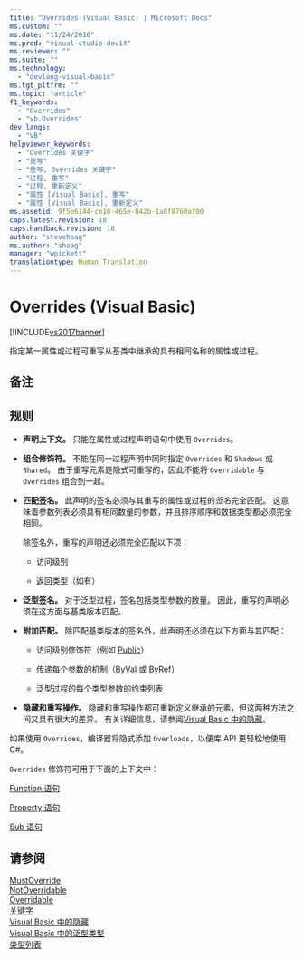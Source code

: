 ```yaml
---
title: "Overrides (Visual Basic) | Microsoft Docs"
ms.custom: ""
ms.date: "11/24/2016"
ms.prod: "visual-studio-dev14"
ms.reviewer: ""
ms.suite: ""
ms.technology: 
  - "devlang-visual-basic"
ms.tgt_pltfrm: ""
ms.topic: "article"
f1_keywords: 
  - "Overrides"
  - "vb.Overrides"
dev_langs: 
  - "VB"
helpviewer_keywords: 
  - "Overrides 关键字"
  - "重写"
  - "重写, Overrides 关键字"
  - "过程, 重写"
  - "过程, 重新定义"
  - "属性 [Visual Basic], 重写"
  - "属性 [Visual Basic], 重新定义"
ms.assetid: 9f5e6144-ce10-465e-842b-1a8f8760af90
caps.latest.revision: 18
caps.handback.revision: 18
author: "stevehoag"
ms.author: "shoag"
manager: "wpickett"
translationtype: Human Translation
---
```

# Overrides (Visual Basic)
[!INCLUDE[vs2017banner](../../../csharp/includes/vs2017banner.md)]

指定某一属性或过程可重写从基类中继承的具有相同名称的属性或过程。  
  
## 备注  
  
## 规则  
  
-   **声明上下文。** 只能在属性或过程声明语句中使用 `Overrides`。  
  
-   **组合修饰符。** 不能在同一过程声明中同时指定 `Overrides` 和 `Shadows` 或 `Shared`。  由于重写元素是隐式可重写的，因此不能将 `Overridable` 与 `Overrides` 组合到一起。  
  
-   **匹配签名。** 此声明的签名必须与其重写的属性或过程的*签名*完全匹配。  这意味着参数列表必须具有相同数量的参数，并且排序顺序和数据类型都必须完全相同。  
  
     除签名外，重写的声明还必须完全匹配以下项：  
  
    -   访问级别  
  
    -   返回类型（如有）  
  
-   **泛型签名。** 对于泛型过程，签名包括类型参数的数量。  因此，重写的声明必须在这方面与基类版本匹配。  
  
-   **附加匹配。** 除匹配基类版本的签名外，此声明还必须在以下方面与其匹配：  
  
    -   访问级别修饰符（例如 [Public](../../../visual-basic/language-reference/modifiers/public.md)）  
  
    -   传递每个参数的机制（[ByVal](../../../visual-basic/language-reference/modifiers/byval.md) 或 [ByRef](../../../visual-basic/language-reference/modifiers/byref.md)）  
  
    -   泛型过程的每个类型参数的约束列表  
  
-   **隐藏和重写操作。** 隐藏和重写操作都可重新定义继承的元素，但这两种方法之间又具有很大的差异。  有关详细信息，请参阅[Visual Basic 中的隐藏](../../../visual-basic/programming-guide/language-features/declared-elements/shadowing.md)。  
  
 如果使用 `Overrides`，编译器将隐式添加 `Overloads`，以便库 API 更轻松地使用 C\#。  
  
 `Overrides` 修饰符可用于下面的上下文中：  
  
 [Function 语句](../../../visual-basic/language-reference/statements/function-statement.md)  
  
 [Property 语句](../../../visual-basic/language-reference/statements/property-statement.md)  
  
 [Sub 语句](../../../visual-basic/language-reference/statements/sub-statement.md)  
  
## 请参阅  
 [MustOverride](../../../visual-basic/language-reference/modifiers/mustoverride.md)   
 [NotOverridable](../../../visual-basic/language-reference/modifiers/notoverridable.md)   
 [Overridable](../../../visual-basic/language-reference/modifiers/overridable.md)   
 [关键字](../../../visual-basic/language-reference/keywords/index.md)   
 [Visual Basic 中的隐藏](../../../visual-basic/programming-guide/language-features/declared-elements/shadowing.md)   
 [Visual Basic 中的泛型类型](../../../visual-basic/programming-guide/language-features/data-types/generic-types.md)   
 [类型列表](../../../visual-basic/language-reference/statements/type-list.md)